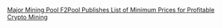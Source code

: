 [Major Mining Pool F2Pool Publishes List of Minimum Prices for Profitable Crypto Mining](https://cointelegraph.com/news/major-mining-pool-f2pool-publishes-list-of-minimum-prices-for-profitable-crypto-mining)